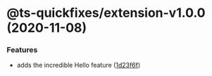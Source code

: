 # @ts-quickfixes/extension-v1.0.0 (2020-11-08)


### Features

* adds the incredible Hello feature ([1d23f6f](https://github.com/tamj0rd2/monorepo-testing/commit/1d23f6fe8982f393e5b4bff777f6ac7eed855651))
